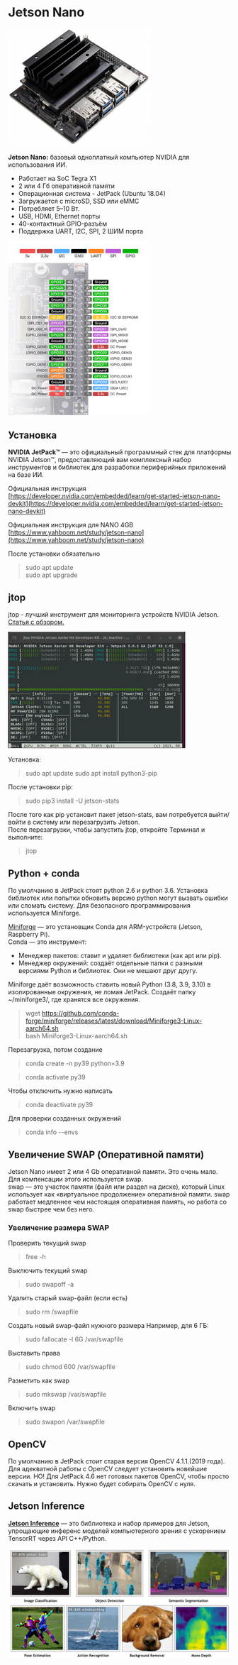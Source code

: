 # Jetson Nano
<img src="../img/img_1.png" alt="desc" width="320">  

**Jetson Nano:** базовый одноплатный компьютер NVIDIA для использования ИИ. 

- Работает на SoC Tegra Х1
- 2 или 4 Гб оперативной памяти
- Операционная система - JetPack (Ubuntu 18.04)
- Загружается с microSD, SSD или eMMC
- Потребляет 5–10 Вт. 
- USB, HDMI, Ethernet порты
- 40-контактный GPIO-разъём
- Поддержка UART, I2C, SPI, 2 ШИМ порта

<img src="../img/img.png" alt="desc" width="320"> 

## Установка

**NVIDIA JetPack™** — это официальный программный стек для платформы NVIDIA Jetson™, предоставляющий вам комплексный набор инструментов и библиотек для разработки периферийных приложений на базе ИИ.

Официальная инструкция [https://developer.nvidia.com/embedded/learn/get-started-jetson-nano-devkit](https://developer.nvidia.com/embedded/learn/get-started-jetson-nano-devkit)

Официальная инструкция для NANO 4GB [https://www.yahboom.net/study/jetson-nano](https://www.yahboom.net/study/jetson-nano)  

После установки обязательно   
> sudo apt update  
> sudo apt upgrade

## jtop
jtop - лучший инструмент для мониторинга устройств NVIDIA Jetson. [Статья с обзором.](https://jetsonhacks.com/2023/02/07/jtop-the-ultimate-tool-for-monitoring-nvidia-jetson-devices/)  

<img src="../img/img_26.png" alt="desc" width="400"> 

Установка:

> sudo apt update
> sudo apt install python3-pip

После установки pip:
> sudo pip3 install -U jetson-stats

После того как pip установит пакет jetson-stats, вам потребуется выйти/войти в систему или перезагрузить Jetson.  
После перезагрузки, чтобы запустить jtop, откройте Терминал и выполните:
> jtop

## Python + conda
По умолчанию в JetPack стоят python 2.6 и python 3.6. Установка библиотек или попытки обновить версию python могут вызвать ошибки или сломать систему. Для безопасного программирования используется Miniforge.   

[Miniforge](https://github.com/conda-forge/miniforge) — это установщик Conda для ARM-устройств (Jetson, Raspberry Pi).   
Conda — это инструмент:
- Менеджер пакетов: ставит и удаляет библиотеки (как apt или pip).  
- Менеджер окружений: создаёт отдельные папки с разными версиями Python и библиотек. Они не мешают друг другу.    

Miniforge даёт возможность ставить новый Python (3.8, 3.9, 3.10) в изолированные окружения, не ломая JetPack. Создаёт папку ~/miniforge3/, где хранятся все окружения.

> wget https://github.com/conda-forge/miniforge/releases/latest/download/Miniforge3-Linux-aarch64.sh  
> bash Miniforge3-Linux-aarch64.sh

Перезагрузка, потом создание 

>conda create -n py39 python=3.9  

>conda activate py39

Чтобы отключить нужно написать

>conda deactivate py39

Для проверки созданных окружений

>conda info --envs

## Увеличение SWAP (Оперативной памяти)
Jetson Nano имеет 2 или 4 Gb оперативной памяти. Это очень мало. Для компенсации этого используется swap.   
swap — это участок памяти (файл или раздел на диске), который Linux использует как «виртуальное продолжение» оперативной памяти. swap работает медленнее чем настоящая оперативная память, но работа со swap быстрее чем без него.   
### Увеличение размера SWAP
Проверить текущий swap  
> free -h

Выключить текущий swap

>sudo swapoff -a

Удалить старый swap-файл (если есть)

>sudo rm /swapfile

Создать новый swap-файл нужного размера
Например, для 6 ГБ:

>sudo fallocate -l 6G /var/swapfile

Выставить права

>sudo chmod 600 /var/swapfile

Разметить как swap

>sudo mkswap /var/swapfile


Включить swap

>sudo swapon /var/swapfile



## OpenCV
По умолчанию в JetPack стоит старая версия OpenCV 4.1.1.(2019 года). Для адекватной работы с OpenCV следует установить новейшие версии. НО! Для JetPack 4.6 нет готовых пакетов OpenCV, чтобы просто скачать и установить. Нужно будет собирать OpenCV с нуля. 


## Jetson Inference
[**Jetson Inference**](https://github.com/dusty-nv/jetson-inference) — это библиотека и набор примеров для Jetson, упрощающие инференс моделей компьютерного зрения с ускорением TensorRT через API C++/Python.

![alt text](img/img_2.png)

